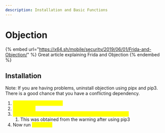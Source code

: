 ```yaml
---
description: Installation and Basic Functions
---
```


# Objection

{% embed url="https://x64.sh/mobile/security/2019/06/01/Frida-and-Objection/" %}
Great article explaining Frida and Objection
{% endembed %}

## Installation

Note: If you are having problems, uninstall objection using pipx and pip3. There is a good chance that you have a conflicting dependency.

1. <mark style="color:yellow;">`pip3 install objection`</mark>
2. <mark style="color:yellow;">`echo $PATH`</mark>
3. <mark style="color:yellow;">`export PATH=/Users/user-name/Library/Python/3.x/bin`</mark>
   1. This was obtained from the warning after using pip3
4. Now run <mark style="color:yellow;">`objection`</mark>
